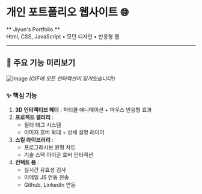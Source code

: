 # 개인 포트폴리오 웹사이트 🌐

** Jiyun's Portfolio **  
Html, CSS, JavaScript • 모던 디자인 • 반응형 웹

---

## 🚀 주요 기능 미리보기
![Image](https://github.com/user-attachments/assets/fc0f0358-1949-4cca-bdb6-cabc8a65a22b)
*(GIF에 모든 인터랙션이 담겨있습니다!)*

### ✨ 핵심 기능
1. **3D 인터랙티브 헤더** : 파티클 애니메이션 + 마우스 반응형 효과
2. **프로젝트 갤러리** :  
   - 필터 태그 시스템
   - 이미지 호버 확대 + 상세 설명 레이어
3. **스킬 라이브러리** :  
   - 프로그레시브 원형 차트
   - 기술 스택 아이콘 호버 인터랙션
4. **컨택트 폼** :  
   - 실시간 유효성 검사  
   - 이메일 JS 연동 전송
   - Github, LinkedIn 연동



